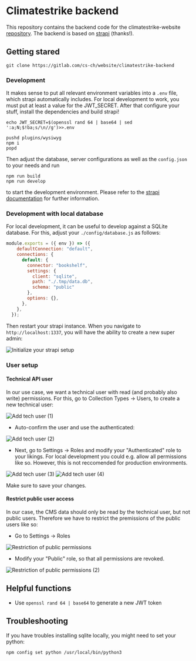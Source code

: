 # Climatestrike backend

This repository contains the backend code for the climatestrike-website [repository](https://gitlab.com/cs-ch/website/climatestrike-backend). The backend is based on [strapi](https://strapi.io) (thanks!).

## Getting stared
```
git clone https://gitlab.com/cs-ch/website/climatestrike-backend
```

### Development
It makes sense to put all relevant environment variables into a `.env` file, which strapi automatically includes. For local development to work, you must put at least a value for the JWT_SECRET. After that configure your stuff, install the dependencies and build strapi!

```
echo JWT_SECRET=$(openssl rand 64 | base64 | sed ':a;N;$!ba;s/\n//g')>>.env

pushd plugins/wysiwyg
npm i
popd
```
Then adjust the database, server configurations as well as the `config.json` to your needs and run 
```
npm run build
npm run develop
```
to start the development environment. Please refer to the [strapi documentation](https://strapi.io/documentation/3.0.0-beta.x/getting-started/quick-start.html#_4-create-a-new-content-type) for further information.

### Development with local database
For local development, it can be useful to develop against a SQLite database. For this, adjust your `./config/database.js` as follows:
```JavaScript
module.exports = ({ env }) => ({
    defaultConnection: "default",
    connections: {
      default: {
        connector: "bookshelf",
        settings: {
          client: "sqlite",
          path: "./.tmp/data.db",
          schema: "public"
        },
        options: {},
      },
    },
  });
```
Then restart your strapi instance. When you navigate to `http://localhost:1337`, you will have the ability to create a new super admin:

![Initialize your strapi setup](./docs/init-strapi.png)

### User setup
#### Technical API user
In our use case, we want a technical user with read (and probably also write) permissions. For this, go to  Collection Types -> Users, to create a new technical user:

![Add tech user (1)](./docs/add-tech-user-1.png)

* Auto-confirm the user and use the authenticated:

![Add tech user (2)](./docs/add-tech-user-2.png)

* Next, go to Settings -> Roles and modify your "Authenticated" role to your likings. For local development you could e.g. allow all permissions like so. However, this is not reccomended for production environments.

![Add tech user (3)](./docs/add-tech-user-3.png)
![Add tech user (4)](./docs/add-tech-user-4.png)

Make sure to save your changes.

#### Restrict public user access
In our case, the CMS data should only be read by the technical user, but not public users. Therefore we have to restrict the premissions of the public users like so:

* Go to Settings -> Roles

![Restriction of public permissions](./docs/restrict-public-user-1.png)

* Modify your "Public" role, so that all permissions are revoked.

![Restriction of public permissions (2)](./docs/restrict-public-user-2.png)


## Helpful functions
- Use `openssl rand 64 | base64` to generate a new JWT token

## Troubleshooting
If you have troubles installing sqlite locally, you might need to set your python:
```
npm config set python /usr/local/bin/python3
```

